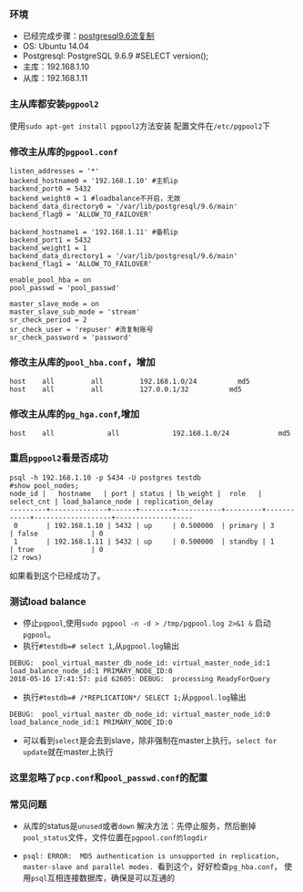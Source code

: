 ### 环境
- 已经完成步骤：[postgresql9.6流复制](https://github.com/xiazhibin/blog/blob/master/20171019_01.md)
- OS: Ubuntu 14.04
- Postgresql: PostgreSQL 9.6.9 #SELECT version();
- 主库：192.168.1.10
- 从库：192.168.1.11

### 主从库都安装`pgpool2`
使用`sudo apt-get install pgpool2`方法安装
配置文件在`/etc/pgpool2`下

### 修改主从库的`pgpool.conf`
```
listen_addresses = '*'
backend_hostname0 = '192.168.1.10' #主机ip
backend_port0 = 5432
backend_weight0 = 1 #loadbalance不开启，无效
backend_data_directory0 = '/var/lib/postgresql/9.6/main'
backend_flag0 = 'ALLOW_TO_FAILOVER'
 
backend_hostname1 = '192.168.1.11' #备机ip
backend_port1 = 5432
backend_weight1 = 1
backend_data_directory1 = '/var/lib/postgresql/9.6/main'
backend_flag1 = 'ALLOW_TO_FAILOVER'
 
enable_pool_hba = on
pool_passwd = 'pool_passwd'
 
master_slave_mode = on
master_slave_sub_mode = 'stream'
sr_check_period = 2
sr_check_user = 'repuser' #流复制账号
sr_check_password = 'password'
```
### 修改主从库的`pool_hba.conf`，增加
```
host    all         all         192.168.1.0/24          md5
host    all         all         127.0.0.1/32          md5
```
### 修改主从库的`pg_hga.conf`,增加
```
host    all             all             192.168.1.0/24            md5
```

### 重启`pgpool2`看是否成功
```
psql -h 192.168.1.10 -p 5434 -U postgres testdb
#show pool_nodes;
node_id |   hostname   | port | status | lb_weight |  role   | select_cnt | load_balance_node | replication_delay
---------+--------------+------+--------+-----------+---------+------------+-------------------+-------------------
 0       | 192.168.1.10 | 5432 | up     | 0.500000  | primary | 3          | false             | 0
 1       | 192.168.1.11 | 5432 | up     | 0.500000  | standby | 1          | true              | 0
(2 rows)
```
如果看到这个已经成功了。

### 测试load balance
- 停止`pgpool`,使用`sudo pgpool -n -d > /tmp/pgpool.log 2>&1 &` 启动`pgpool`。
- 执行`#testdb=# select 1`,从`pgpool.log`输出
```
DEBUG:  pool_virtual_master_db_node_id: virtual_master_node_id:1 load_balance_node_id:1 PRIMARY_NODE_ID:0
2018-05-16 17:41:57: pid 62605: DEBUG:  processing ReadyForQuery
```

- 执行`#testdb=# /*REPLICATION*/ SELECT 1;`从`pgpool.log`输出
```
DEBUG:  pool_virtual_master_db_node_id: virtual_master_node_id:0 load_balance_node_id:1 PRIMARY_NODE_ID:0
```
- 可以看到`select`是会去到slave，除非强制在master上执行。`select for update`就在master上执行

### 这里忽略了`pcp.conf`和`pool_passwd.conf`的配置

### 常见问题
- 从库的status是`unused`或者`down`
解决方法：先停止服务，然后删掉`pool_status`文件，文件位置在`pgpool.conf的logdir`

- `psql: ERROR:  MD5 authentication is unsupported in replication, master-slave and parallel modes. `看到这个，好好检查`pg_hba.conf`，
使用`psql`互相连接数据库，确保是可以互通的

